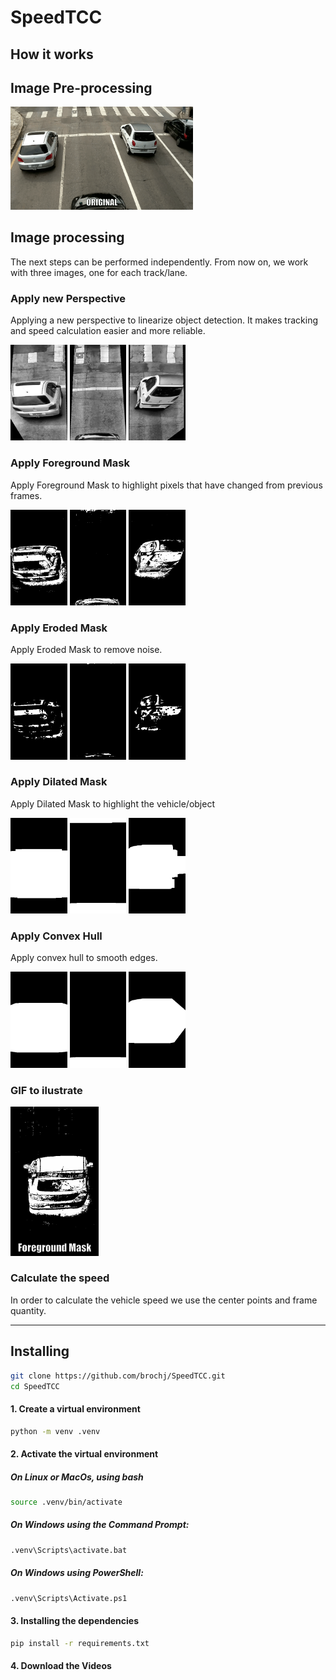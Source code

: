 # SpeedTCC

## How it works

## Image Pre-processing

<img src="docs/imgs/pre-processing.gif" width="58%" />

## Image processing

The next steps can be performed independently. From now on, we work with three images, one for each track/lane.

### Apply new Perspective

Applying a new perspective to linearize object detection. It makes tracking and speed calculation easier and more reliable.

<p float="middle">
  <img src="docs/imgs/5-lane1-histogram_equalization.png" width="18%" /> 
  <img src="docs/imgs/5-lane2-histogram_equalization.png" width="18%" /> 
  <img src="docs/imgs/5-lane3-histogram_equalization.png" width="18%" />
</p>

### Apply Foreground Mask

Apply Foreground Mask to highlight pixels that have changed from previous frames.

<p>
  <img src="docs/imgs/6-lane1-fgmask.png" width="18%" />
  <img src="docs/imgs/6-lane2-fgmask.png" width="18%" /> 
  <img src="docs/imgs/6-lane3-fgmask.png" width="18%" />
</p>

### Apply Eroded Mask

Apply Eroded Mask to remove noise.

<p>
  <img src="docs/imgs/7-lane1-erodedmask.png" width="18%" />
  <img src="docs/imgs/7-lane2-erodedmask.png" width="18%" /> 
  <img src="docs/imgs/7-lane3-erodedmask.png" width="18%" />
</p>

### Apply Dilated Mask

Apply Dilated Mask to highlight the vehicle/object

<p>
  <img src="docs/imgs/8-lane1-dilatedmask.png" width="18%" />
  <img src="docs/imgs/8-lane2-dilatedmask.png" width="18%" /> 
  <img src="docs/imgs/8-lane3-dilatedmask.png" width="18%" />
</p>

### Apply Convex Hull

Apply convex hull to smooth edges.

<p>
  <img src="docs/imgs/9-lane1-convexhull.png" width="18%" />
  <img src="docs/imgs/9-lane2-convexhull.png" width="18%" /> 
  <img src="docs/imgs/9-lane3-convexhull.png" width="18%" />
</p>

### GIF to ilustrate

<img src="docs/imgs/tracking/tracking.gif" width="28%" />

### Calculate the speed

In order to calculate the vehicle speed we use the center points and frame quantity.

---

## Installing

```sh
git clone https://github.com/brochj/SpeedTCC.git
cd SpeedTCC
```

#### 1. Create a virtual environment

```sh
python -m venv .venv
```

#### 2. Activate the virtual environment

##### On Linux or MacOs, using bash

```sh
source .venv/bin/activate
```

##### On Windows using the Command Prompt:

```sh
.venv\Scripts\activate.bat
```

##### On Windows using PowerShell:

```sh
.venv\Scripts\Activate.ps1
```

#### 3. Installing the dependencies

```sh
pip install -r requirements.txt
```

#### 4. Download the Videos
